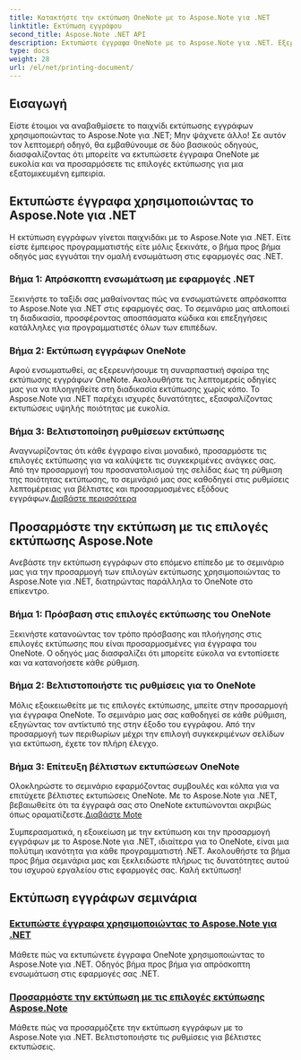 ```yaml
---
title: Κατακτήστε την εκτύπωση OneNote με το Aspose.Note για .NET
linktitle: Εκτύπωση εγγράφου
second_title: Aspose.Note .NET API
description: Εκτυπώστε έγγραφα OneNote με το Aspose.Note για .NET. Εξερευνήστε την απρόσκοπτη ενσωμάτωση σε εφαρμογές .NET, προσαρμόστε τις επιλογές εκτύπωσης και απελευθερώστε τη δύναμη της εκτύπωσης εγγράφων.
type: docs
weight: 28
url: /el/net/printing-document/
---
```

## Εισαγωγή

Είστε έτοιμοι να αναβαθμίσετε το παιχνίδι εκτύπωσης εγγράφων χρησιμοποιώντας το Aspose.Note για .NET; Μην ψάχνετε άλλο! Σε αυτόν τον λεπτομερή οδηγό, θα εμβαθύνουμε σε δύο βασικούς οδηγούς, διασφαλίζοντας ότι μπορείτε να εκτυπώσετε έγγραφα OneNote με ευκολία και να προσαρμόσετε τις επιλογές εκτύπωσης για μια εξατομικευμένη εμπειρία.

## Εκτυπώστε έγγραφα χρησιμοποιώντας το Aspose.Note για .NET

Η εκτύπωση εγγράφων γίνεται παιχνιδάκι με το Aspose.Note για .NET. Είτε είστε έμπειρος προγραμματιστής είτε μόλις ξεκινάτε, ο βήμα προς βήμα οδηγός μας εγγυάται την ομαλή ενσωμάτωση στις εφαρμογές σας .NET.

### Βήμα 1: Απρόσκοπτη ενσωμάτωση με εφαρμογές .NET

Ξεκινήστε το ταξίδι σας μαθαίνοντας πώς να ενσωματώνετε απρόσκοπτα το Aspose.Note για .NET στις εφαρμογές σας. Το σεμινάριο μας απλοποιεί τη διαδικασία, προσφέροντας αποσπάσματα κώδικα και επεξηγήσεις κατάλληλες για προγραμματιστές όλων των επιπέδων.

### Βήμα 2: Εκτύπωση εγγράφων OneNote

Αφού ενσωματωθεί, ας εξερευνήσουμε τη συναρπαστική σφαίρα της εκτύπωσης εγγράφων OneNote. Ακολουθήστε τις λεπτομερείς οδηγίες μας για να πλοηγηθείτε στη διαδικασία εκτύπωσης χωρίς κόπο. Το Aspose.Note για .NET παρέχει ισχυρές δυνατότητες, εξασφαλίζοντας εκτυπώσεις υψηλής ποιότητας με ευκολία.

### Βήμα 3: Βελτιστοποίηση ρυθμίσεων εκτύπωσης

Αναγνωρίζοντας ότι κάθε έγγραφο είναι μοναδικό, προσαρμόστε τις επιλογές εκτύπωσης για να καλύψετε τις συγκεκριμένες ανάγκες σας. Από την προσαρμογή του προσανατολισμού της σελίδας έως τη ρύθμιση της ποιότητας εκτύπωσης, το σεμινάριό μας σας καθοδηγεί στις ρυθμίσεις λεπτομέρειας για βέλτιστες και προσαρμοσμένες εξόδους εγγράφων.[Διαβάστε περισσότερα](./print-documents/)

## Προσαρμόστε την εκτύπωση με τις επιλογές εκτύπωσης Aspose.Note

Ανεβάστε την εκτύπωση εγγράφων στο επόμενο επίπεδο με το σεμινάριο μας για την προσαρμογή των επιλογών εκτύπωσης χρησιμοποιώντας το Aspose.Note για .NET, διατηρώντας παράλληλα το OneNote στο επίκεντρο.

### Βήμα 1: Πρόσβαση στις επιλογές εκτύπωσης του OneNote

Ξεκινήστε κατανοώντας τον τρόπο πρόσβασης και πλοήγησης στις επιλογές εκτύπωσης που είναι προσαρμοσμένες για έγγραφα του OneNote. Ο οδηγός μας διασφαλίζει ότι μπορείτε εύκολα να εντοπίσετε και να κατανοήσετε κάθε ρύθμιση.

### Βήμα 2: Βελτιστοποιήστε τις ρυθμίσεις για το OneNote

Μόλις εξοικειωθείτε με τις επιλογές εκτύπωσης, μπείτε στην προσαρμογή για έγγραφα OneNote. Το σεμινάριο μας σας καθοδηγεί σε κάθε ρύθμιση, εξηγώντας τον αντίκτυπό της στην έξοδο του εγγράφου. Από την προσαρμογή των περιθωρίων μέχρι την επιλογή συγκεκριμένων σελίδων για εκτύπωση, έχετε τον πλήρη έλεγχο.

### Βήμα 3: Επίτευξη βέλτιστων εκτυπώσεων OneNote

 Ολοκληρώστε το σεμινάριο εφαρμόζοντας συμβουλές και κόλπα για να επιτύχετε βέλτιστες εκτυπώσεις OneNote. Με το Aspose.Note για .NET, βεβαιωθείτε ότι τα έγγραφά σας στο OneNote εκτυπώνονται ακριβώς όπως οραματίζεστε.[Διαβάστε Mote](./customize-printing-options/)

Συμπερασματικά, η εξοικείωση με την εκτύπωση και την προσαρμογή εγγράφων με το Aspose.Note για .NET, ιδιαίτερα για το OneNote, είναι μια πολύτιμη ικανότητα για κάθε προγραμματιστή .NET. Ακολουθήστε τα βήμα προς βήμα σεμινάρια μας και ξεκλειδώστε πλήρως τις δυνατότητες αυτού του ισχυρού εργαλείου στις εφαρμογές σας. Καλή εκτύπωση!
## Εκτύπωση εγγράφων σεμινάρια
### [Εκτυπώστε έγγραφα χρησιμοποιώντας το Aspose.Note για .NET](./print-documents/)
Μάθετε πώς να εκτυπώνετε έγγραφα OneNote χρησιμοποιώντας το Aspose.Note για .NET. Οδηγός βήμα προς βήμα για απρόσκοπτη ενσωμάτωση στις εφαρμογές σας .NET.
### [Προσαρμόστε την εκτύπωση με τις επιλογές εκτύπωσης Aspose.Note](./customize-printing-options/)
Μάθετε πώς να προσαρμόζετε την εκτύπωση εγγράφων με το Aspose.Note για .NET. Βελτιστοποιήστε τις ρυθμίσεις για βέλτιστες εκτυπώσεις.